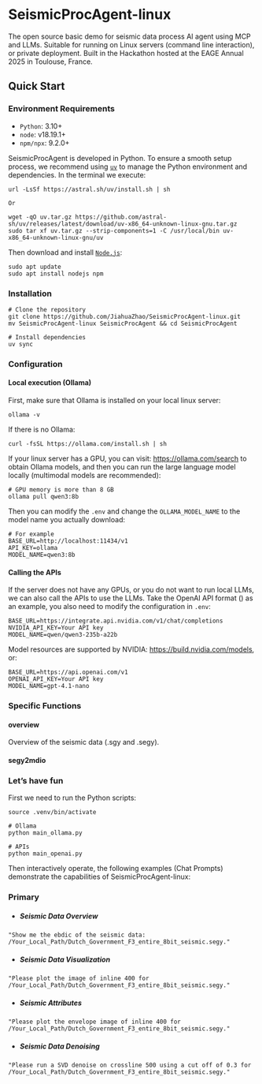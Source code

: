# SeismicProcAgent-linux
The open source basic demo for seismic data process AI agent using MCP and LLMs. Suitable for running on Linux servers (command line interaction), or private deployment. Built in the Hackathon hosted at the EAGE Annual 2025 in Toulouse, France.

## Quick Start
### Environment Requirements
* `Python`: 3.10+
* `node`: v18.19.1+
* `npm/npx`: 9.2.0+

SeismicProcAgent is developed in Python. To ensure a smooth setup process, we recommend using [`uv`](https://docs.astral.sh/uv/getting-started/installation/) to manage the Python environment and dependencies. In the terminal we execute:
```
url -LsSf https://astral.sh/uv/install.sh | sh

Or

wget -qO uv.tar.gz https://github.com/astral-sh/uv/releases/latest/download/uv-x86_64-unknown-linux-gnu.tar.gz
sudo tar xf uv.tar.gz --strip-components=1 -C /usr/local/bin uv-x86_64-unknown-linux-gnu/uv
```
Then download and install [`Node.js`](https://nodejs.org/en/download/):
```
sudo apt update
sudo apt install nodejs npm
```

### Installation
```
# Clone the repository
git clone https://github.com/JiahuaZhao/SeismicProcAgent-linux.git
mv SeismicProcAgent-linux SeismicProcAgent && cd SeismicProcAgent

# Install dependencies
uv sync
```

### Configuration
#### Local execution (Ollama)
First, make sure that Ollama is installed on your local linux server:
```
ollama -v 
```
If there is no Ollama:
```
curl -fsSL https://ollama.com/install.sh | sh
```

If your linux server has a GPU, you can visit: https://ollama.com/search ​​to obtain Ollama models, and then you can run the large language model locally (multimodal models are recommended):
```
# GPU memory is more than 8 GB
ollama pull qwen3:8b
```
Then you can modify the `.env` and change the `OLLAMA_MODEL_NAME` to the model name you actually download:
```
# For example
BASE_URL=http://localhost:11434/v1
API_KEY=ollama
MODEL_NAME=qwen3:8b
```
#### Calling the APIs
If the server does not have any GPUs, or you do not want to run local LLMs, we can also call the APIs to use the LLMs. Take the OpenAI API format () as an example, you also need to modify the configuration in `.env`:
```
BASE_URL=https://integrate.api.nvidia.com/v1/chat/completions
NVIDIA_API_KEY=Your API key
MODEL_NAME=qwen/qwen3-235b-a22b
```
Model resources are supported by NVIDIA: https://build.nvidia.com/models, or:

```
BASE_URL=https://api.openai.com/v1
OPENAI_API_KEY=Your API key
MODEL_NAME=gpt-4.1-nano
```

### Specific Functions
#### overview
Overview of the seismic data (.sgy and .segy).
#### segy2mdio

### Let’s have fun
First we need to run the Python scripts:
```
source .venv/bin/activate

# Ollama
python main_ollama.py

# APIs
python main_openai.py
```
Then interactively operate, the following examples (Chat Prompts) demonstrate the capabilities of SeismicProcAgent-linux:
### Primary
* ##### Seismic Data Overview
```
"Show me the ebdic of the seismic data: /Your_Local_Path/Dutch_Government_F3_entire_8bit_seismic.segy."
```
* ##### Seismic Data Visualization
```
"Please plot the image of inline 400 for /Your_Local_Path/Dutch_Government_F3_entire_8bit_seismic.segy."
```
* ##### Seismic Attributes
```
"Please plot the envelope image of inline 400 for /Your_Local_Path/Dutch_Government_F3_entire_8bit_seismic.segy."
```
* ##### Seismic Data Denoising
```
"Please run a SVD denoise on crossline 500 using a cut off of 0.3 for /Your_Local_Path/Dutch_Government_F3_entire_8bit_seismic.segy."
```

